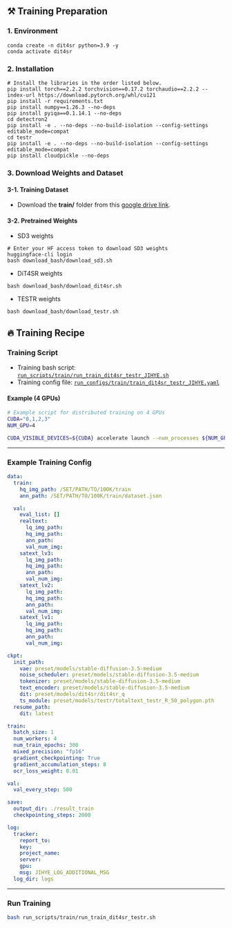 

##  ⚒️ Training Preparation

### 1. Environment
```
conda create -n dit4sr python=3.9 -y
conda activate dit4sr
```

### 2. Installation
```
# Install the libraries in the order listed below.
pip install torch==2.2.2 torchvision==0.17.2 torchaudio==2.2.2 --index-url https://download.pytorch.org/whl/cu121
pip install -r requirements.txt
pip install numpy==1.26.3 --no-deps
pip install pyiqa==0.1.14.1 --no-deps 
cd detectron2 
pip install -e . --no-deps --no-build-isolation --config-settings editable_mode=compat
cd testr 
pip install -e . --no-deps --no-build-isolation --config-settings editable_mode=compat
pip install cloudpickle --no-deps
```

### 3. Download Weights and Dataset

#### 3-1. Training Dataset 
- Download the **train/** folder from this [google drive link](https://drive.google.com/drive/folders/15W9OFbUX_rTzVOQLNnyhNUZwDdCsE0Hy?usp=drive_link).

#### 3-2. Pretrained Weights

- SD3 weights
```
# Enter your HF access token to download SD3 weights
huggingface-cli login
bash download_bash/download_sd3.sh 
```

- DiT4SR weights
```
bash download_bash/download_dit4sr.sh 
```

- TESTR weights
```
bash download_bash/download_testr.sh 
```


## 🔥 Training Recipe  

### Training Script  

- Training bash script: [`run_scripts/train/run_train_dit4sr_testr_JIHYE.sh`](run_scripts/train/run_train_dit4sr_testr_JIHYE.sh)  
- Training config file: [`run_configs/train/train_dit4sr_testr_JIHYE.yaml`](run_configs/train/train_dit4sr_testr_JIHYE.yaml)  

#### Example (4 GPUs)  
```bash
# Example script for distributed training on 4 GPUs
CUDA="0,1,2,3"
NUM_GPU=4

CUDA_VISIBLE_DEVICES=${CUDA} accelerate launch --num_processes ${NUM_GPU} train/train_dit4sr.py     --config run_configs/train/train_dit4sr_testr.yaml
```

---

### Example Training Config  

```yaml
data:
  train:
    hq_img_path: /SET/PATH/TO/100K/train
    ann_path: /SET/PATH/TO/100K/train/dataset.json

  val:
    eval_list: []
    realtext:
      lq_img_path:
      hq_img_path:
      ann_path:
      val_num_img:
    satext_lv3:
      lq_img_path:
      hq_img_path:
      ann_path:
      val_num_img:
    satext_lv2:
      lq_img_path:
      hq_img_path:
      ann_path:
      val_num_img:
    satext_lv1:
      lq_img_path:
      hq_img_path:
      ann_path:
      val_num_img:

ckpt:
  init_path:
    vae: preset/models/stable-diffusion-3.5-medium
    noise_scheduler: preset/models/stable-diffusion-3.5-medium
    tokenizer: preset/models/stable-diffusion-3.5-medium
    text_encoder: preset/models/stable-diffusion-3.5-medium
    dit: preset/models/dit4sr/dit4sr_q
    ts_module: preset/models/testr/totaltext_testr_R_50_polygon.pth
  resume_path:
    dit: latest

train:
  batch_size: 1
  num_workers: 4
  num_train_epochs: 300
  mixed_precision: "fp16"
  gradient_checkpointing: True
  gradient_accumulation_steps: 8
  ocr_loss_weight: 0.01

val:
  val_every_step: 500

save:
  output_dir: ./result_train
  checkpointing_steps: 2000

log:
  tracker:
    report_to:
    key:
    project_name:
    server:
    gpu:
    msg: JIHYE_LOG_ADDITIONAL_MSG
  log_dir: logs
```

---

### Run Training  
```bash
bash run_scripts/train/run_train_dit4sr_testr.sh
```
